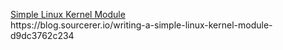 <p>
<a href="https://blog.sourcerer.io/writing-a-simple-linux-kernel-module-d9dc3762c234">Simple Linux Kernel Module</a>
<br>https://blog.sourcerer.io/writing-a-simple-linux-kernel-module-d9dc3762c234  
</p>
